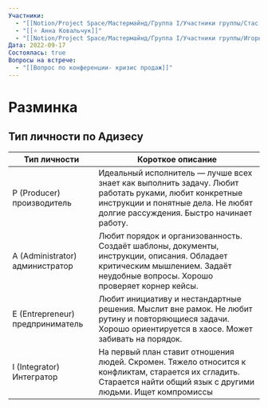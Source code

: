 ```yaml
---
Участники:
  - "[[Notion/Project Space/Мастермайнд/Группа I/Участники группы/Стас Харламов/Стас Харламов\\|Стас Харламов]]"
  - "[[⭐️ Анна Ковальчук]]"
  - "[[Notion/Project Space/Мастермайнд/Группа I/Участники группы/Игорь Алексеенко/Игорь Алексеенко\\|Игорь Алексеенко]]"
Дата: 2022-09-17
Состоялась: true
Вопросы на встрече:
  - "[[Вопрос по конференции- кризис продаж]]"
---
```

# Разминка

## Тип личности по Адизесу

|Тип личности|Короткое описание|
|---|---|
|P (Producer) производитель|Идеальный исполнитель — лучше всех знает как выполнить задачу. Любит работать руками, любит конкретные инструкции и понятные дела. Не любят долгие рассуждения. Быстро начинает работу.|
|A (Administrator) администратор|Любит порядок и организованность. Создаёт шаблоны, документы, инструкции, описания. Обладает критическим мышлением. Задаёт неудобные вопросы. Хорошо проверяет корнер кейсы.|
|E (Entrepreneur) предприниматель|Любит инициативу и нестандартные решения. Мыслит вне рамок. Не любит рутину и повторяющиеся задачи. Хорошо ориентируется в хаосе. Может забивать на порядок.|
|I (Integrator) Интегратор|На первый план ставит отношения людей. Скромен. Тяжело относится к конфликтам, старается их сгладить. Старается найти общий язык с другими людьми. Ищет компромиссы|
